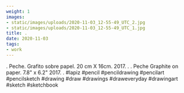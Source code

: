 ```yaml
---
weight: 1
images:
- static/images/uploads/2020-11-03_12-55-49_UTC_2.jpg
- static/images/uploads/2020-11-03_12-55-49_UTC_1.jpg
title: .
date: 2020-11-03
tags:
- work
---
```


.
Peche.
Grafito sobre papel.
20 cm X 16cm.
2017.
.
.
Peche 
Graphite on paper.
7.8" x 6.2"
2017.
.
#lapiz #pencil #pencildrawing #pencilart #pencilsketch  #drawing #draw #drawings  #draweveryday #drawingart #sketch #sketchbook

